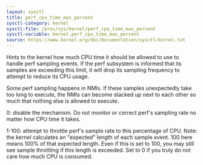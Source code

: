 ```yaml
---
layout: sysctl
title: perf_cpu_time_max_percent
sysctl-category: kernel
sysctl-file: /proc/sys/kernel/perf_cpu_time_max_percent
sysctl-variable: kernel.perf_cpu_time_max_percent
source: https://www.kernel.org/doc/Documentation/sysctl/kernel.txt
---
```


Hints to the kernel how much CPU time it should be allowed to
use to handle perf sampling events.  If the perf subsystem
is informed that its samples are exceeding this limit, it
will drop its sampling frequency to attempt to reduce its CPU
usage.

Some perf sampling happens in NMIs.  If these samples
unexpectedly take too long to execute, the NMIs can become
stacked up next to each other so much that nothing else is
allowed to execute.

0: disable the mechanism.  Do not monitor or correct perf's
   sampling rate no matter how CPU time it takes.

1-100: attempt to throttle perf's sample rate to this
   percentage of CPU.  Note: the kernel calculates an
   "expected" length of each sample event.  100 here means
   100% of that expected length.  Even if this is set to
   100, you may still see sample throttling if this
   length is exceeded.  Set to 0 if you truly do not care
   how much CPU is consumed.


